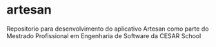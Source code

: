 # artesan
Repositorio para desenvolvimento do aplicativo Artesan como parte do Mestrado Profissional em Engenharia de Software da CESAR School

